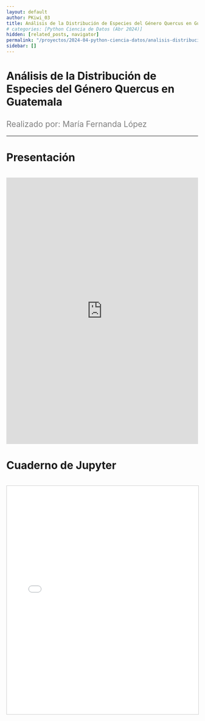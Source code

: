 ```yaml
---
layout: default
author: PKiwi_03
title: Análisis de la Distribución de Especies del Género Quercus en Guatemala
# categories: [Python Ciencia de Datos (Abr 2024)]
hidden: [related_posts, navigator]
permalink: "/proyectos/2024-04-python-ciencia-datos/analisis-distribucion-quercus-guatemala.html"
sidebar: []
---
```


# Análisis de la Distribución de Especies del Género Quercus en Guatemala
<h2 style="color: gray; font-weight: normal;">
Realizado por:  María Fernanda López 
</h2>

---

# Presentación
<br>

<iframe width="100%" height="700" src="https://www.youtube.com/embed/xunOB48qzgQ?si=so7RMx8uIrb8yl3Uc" frameborder="0" allow="accelerometer; autoplay; clipboard-write; encrypted-media; gyroscope; picture-in-picture; web-share" referrerpolicy="strict-origin-when-cross-origin" allowfullscreen></iframe>

<br>

# Cuaderno de Jupyter

<br>
<iframe 
    src="/assets/html/maria_lopez.html" 
    width="100%" 
    height="600" 
    style="border: 1px solid #ccc;"
></iframe>